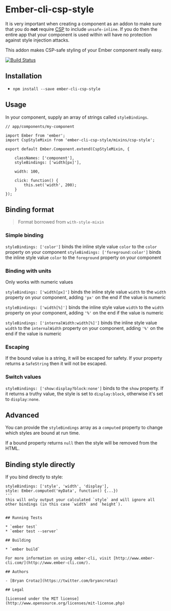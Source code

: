 # Ember-cli-csp-style

It is very important when creating a component as an addon to make sure that you do **not** require [CSP](https://en.wikipedia.org/wiki/Content_Security_Policy) to include `unsafe-inline`. If you do then the entire app that your component is used within will have no protection against style injection attacks.

This addon makes CSP-safe styling of your Ember component really easy.

[![Build Status](https://travis-ci.org/BryanCrotaz/ember-cli-csp-style.svg?branch=master)](https://travis-ci.org/BryanCrotaz/ember-cli-csp-style)

## Installation

* `npm install --save ember-cli-csp-style`

## Usage

In your component, supply an array of strings called `styleBindings`.

```
// app/components/my-component

import Ember from 'ember';
import CspStyleMixin from 'ember-cli-csp-style/mixins/csp-style';

export default Ember.Component.extend(CspStyleMixin, {

	classNames: ['component'],
	styleBindings: ['width[px]'],

	width: 100,
	
	click: function() {
		this.set('width', 200);
	}
});
```

## Binding format

> Format borrowed from `with-style-mixin`

### Simple binding

`styleBindings: ['color']` binds the inline style value `color` to the `color` property on your component
`styleBindings: ['foreground:color']` binds the inline style value `color` to the `foreground` property on your component

### Binding with units
Only works with numeric values

`styleBindings: ['width[px]']` binds the inline style value `width` to the `width` property on your component, adding `'px'` on the end if the value is numeric

`styleBindings: ['width[%]']` binds the inline style value `width` to the `width` property on your component, adding `'%'` on the end if the value is numeric

`styleBindings: ['internalWidth:width[%]']` binds the inline style value `width` to the `internalWidth` property on your component, adding `'%'` on the end if the value is numeric

### Escaping

If the bound value is a string, it will be escaped for safety. If your property returns a `SafeString` then it will not be escaped.

### Switch values

`styleBindings: ['show:display?block:none']` binds to the `show` property. If it returns a truthy value, the style is set to `display:block`, otherwise it's set to `display:none`.

## Advanced

You can provide the `styleBindings` array as a `computed` property to change which styles are bound at run time.

If a bound property returns `null` then the style will be removed from the HTML.

## Binding style directly

If you bind directly to style:

```
styleBindings: ['style', 'width', 'display'],
style: Ember.computed('myData', function() {...}) 
'''
this will only output your calculated `style` and will ignore all other bindings (in this case `width` and `height`).


## Running Tests

* `ember test`
* `ember test --server`

## Building

* `ember build`

For more information on using ember-cli, visit [http://www.ember-cli.com/](http://www.ember-cli.com/).

## Authors

- [Bryan Crotaz](https://twitter.com/bryancrotaz)

## Legal

[Licensed under the MIT license](http://www.opensource.org/licenses/mit-license.php)
